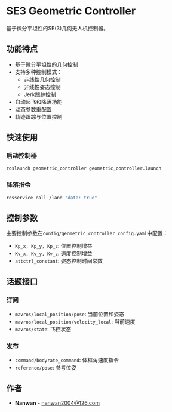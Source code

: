 # SE3 Geometric Controller

基于微分平坦性的SE(3)几何无人机控制器。

## 功能特点

- 基于微分平坦性的几何控制
- 支持多种控制模式：
  - 非线性几何控制
  - 非线性姿态控制
  - Jerk跟踪控制
- 自动起飞和降落功能
- 动态参数重配置
- 轨迹跟踪与位置控制

## 快速使用

### 启动控制器
```bash
roslaunch geometric_controller geometric_controller.launch
```

### 降落指令
```bash
rosservice call /land "data: true"
```

## 控制参数

主要控制参数在`config/geometric_controller_config.yaml`中配置：

- `Kp_x, Kp_y, Kp_z`: 位置控制增益
- `Kv_x, Kv_y, Kv_z`: 速度控制增益
- `attctrl_constant`: 姿态控制时间常数

## 话题接口

### 订阅
- `mavros/local_position/pose`: 当前位置和姿态
- `mavros/local_position/velocity_local`: 当前速度
- `mavros/state`: 飞控状态

### 发布
- `command/bodyrate_command`: 体框角速度指令
- `reference/pose`: 参考位姿

## 作者

- **Nanwan** - nanwan2004@126.com
